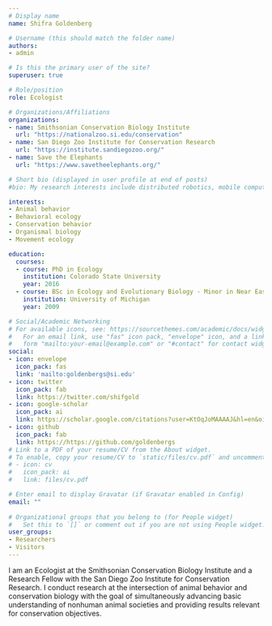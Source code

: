 ```yaml
---
# Display name
name: Shifra Goldenberg   

# Username (this should match the folder name)
authors:
- admin

# Is this the primary user of the site?
superuser: true

# Role/position
role: Ecologist

# Organizations/Affiliations
organizations:
- name: Smithsonian Conservation Biology Institute
  url: "https://nationalzoo.si.edu/conservation"
- name: San Diego Zoo Institute for Conservation Research
  url: "https://institute.sandiegozoo.org/"
- name: Save the Elephants
  url: "https://www.savetheelephants.org/"

# Short bio (displayed in user profile at end of posts)
#bio: My research interests include distributed robotics, mobile computing and programmable matter.

interests:
- Animal behavior
- Behavioral ecology
- Conservation behavior
- Organismal biology
- Movement ecology

education:
  courses:
  - course: PhD in Ecology
    institution: Colorado State University
    year: 2016
  - course: BSc in Ecology and Evolutionary Biology - Minor in Near Eastern Studies
    institution: University of Michigan
    year: 2009

# Social/Academic Networking
# For available icons, see: https://sourcethemes.com/academic/docs/widgets/#icons
#   For an email link, use "fas" icon pack, "envelope" icon, and a link in the
#   form "mailto:your-email@example.com" or "#contact" for contact widget.
social:
- icon: envelope
  icon_pack: fas
  link: 'mailto:goldenbergs@si.edu'
- icon: twitter
  icon_pack: fab
  link: https://twitter.com/shifgold
- icon: google-scholar
  icon_pack: ai
  link: https://scholar.google.com/citations?user=KtOqJoMAAAAJ&hl=en&oi=ao
- icon: github
  icon_pack: fab
  link: https://https://github.com/goldenbergs
# Link to a PDF of your resume/CV from the About widget.
# To enable, copy your resume/CV to `static/files/cv.pdf` and uncomment the lines below.  
# - icon: cv
#   icon_pack: ai
#   link: files/cv.pdf

# Enter email to display Gravatar (if Gravatar enabled in Config)
email: ""
  
# Organizational groups that you belong to (for People widget)
#   Set this to `[]` or comment out if you are not using People widget.  
user_groups:
- Researchers
- Visitors
---
```


I am an Ecologist at the Smithsonian Conservation Biology Institute and a Research Fellow with the San Diego Zoo Institute for Conservation Research. I conduct research at the intersection of animal behavior and conservation biology with the goal of simultaneously advancing basic understanding of nonhuman animal societies and providing results relevant for conservation objectives.   

